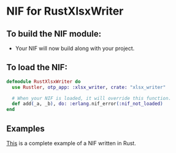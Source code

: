 # NIF for RustXlsxWriter

## To build the NIF module:

- Your NIF will now build along with your project.

## To load the NIF:

```elixir
defmodule RustXlsxWriter do
  use Rustler, otp_app: :xlsx_writer, crate: "xlsx_writer"

  # When your NIF is loaded, it will override this function.
  def add(_a, _b), do: :erlang.nif_error(:nif_not_loaded)
end
```

## Examples

[This](https://github.com/rusterlium/NifIo) is a complete example of a NIF written in Rust.
